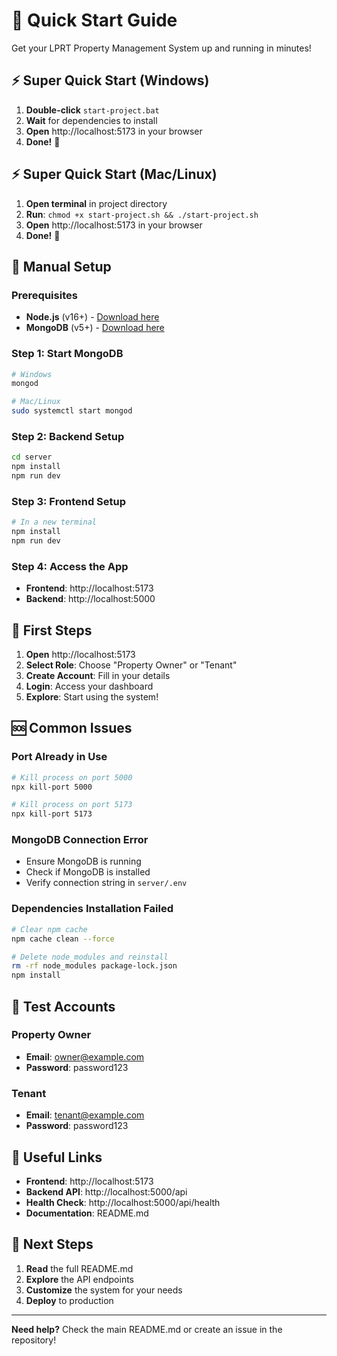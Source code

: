 # 🚀 Quick Start Guide

Get your LPRT Property Management System up and running in minutes!

## ⚡ Super Quick Start (Windows)

1. **Double-click** `start-project.bat`
2. **Wait** for dependencies to install
3. **Open** http://localhost:5173 in your browser
4. **Done!** 🎉

## ⚡ Super Quick Start (Mac/Linux)

1. **Open terminal** in project directory
2. **Run**: `chmod +x start-project.sh && ./start-project.sh`
3. **Open** http://localhost:5173 in your browser
4. **Done!** 🎉

## 🔧 Manual Setup

### Prerequisites
- **Node.js** (v16+) - [Download here](https://nodejs.org/)
- **MongoDB** (v5+) - [Download here](https://www.mongodb.com/try/download/community)

### Step 1: Start MongoDB
```bash
# Windows
mongod

# Mac/Linux
sudo systemctl start mongod
```

### Step 2: Backend Setup
```bash
cd server
npm install
npm run dev
```

### Step 3: Frontend Setup
```bash
# In a new terminal
npm install
npm run dev
```

### Step 4: Access the App
- **Frontend**: http://localhost:5173
- **Backend**: http://localhost:5000

## 🎯 First Steps

1. **Open** http://localhost:5173
2. **Select Role**: Choose "Property Owner" or "Tenant"
3. **Create Account**: Fill in your details
4. **Login**: Access your dashboard
5. **Explore**: Start using the system!

## 🆘 Common Issues

### Port Already in Use
```bash
# Kill process on port 5000
npx kill-port 5000

# Kill process on port 5173
npx kill-port 5173
```

### MongoDB Connection Error
- Ensure MongoDB is running
- Check if MongoDB is installed
- Verify connection string in `server/.env`

### Dependencies Installation Failed
```bash
# Clear npm cache
npm cache clean --force

# Delete node_modules and reinstall
rm -rf node_modules package-lock.json
npm install
```

## 📱 Test Accounts

### Property Owner
- **Email**: owner@example.com
- **Password**: password123

### Tenant
- **Email**: tenant@example.com
- **Password**: password123

## 🔗 Useful Links

- **Frontend**: http://localhost:5173
- **Backend API**: http://localhost:5000/api
- **Health Check**: http://localhost:5000/api/health
- **Documentation**: README.md

## 🚀 Next Steps

1. **Read** the full README.md
2. **Explore** the API endpoints
3. **Customize** the system for your needs
4. **Deploy** to production

---

**Need help?** Check the main README.md or create an issue in the repository!
